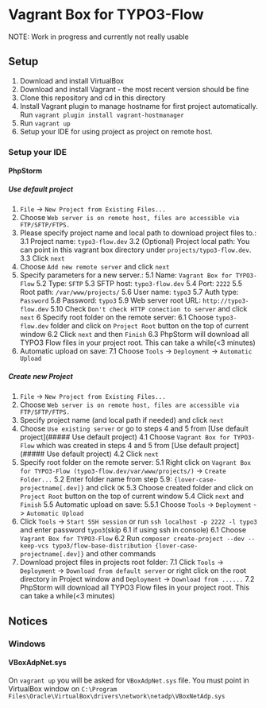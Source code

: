 # Vagrant Box for TYPO3-Flow
NOTE: Work in progress and currently not really usable

## Setup

1. Download and install VirtualBox
2. Download and install Vagrant - the most recent version should be fine
3. Clone this repository and cd in this directory
4. Install Vagrant plugin to manage hostname for first project automatically. Run `vagrant plugin install vagrant-hostmanager`
5. Run `vagrant up`
6. Setup your IDE for using project as project on remote host.


### Setup your IDE

#### PhpStorm

##### Use default project

1. `File` -> `New Project from Existing Files...`
2. Choose `Web server is on remote host, files are accessible via FTP/SFTP/FTPS.`
3. Please specify project name and local path to download project files to.:
  3.1 Project name: `typo3-flow.dev`
  3.2 (Optional) Project local path: You can point in this vagrant box directory under `projects/typo3-flow.dev`.
  3.3 Click `next`
4. Choose `Add new remote server` and click `next`
5. Specify parameters for a new server.:
  5.1 Name: `Vagrant Box for TYPO3-Flow`
  5.2 Type: `SFTP`
  5.3 SFTP host: `typo3-flow.dev`
  5.4 Port: `2222`
  5.5 Root path: `/var/www/projects/`
  5.6 User name: `typo3`
  5.7 Auth type: `Password`
  5.8 Password: `typo3`
  5.9 Web server root URL: `http://typo3-flow.dev`
  5.10 Check `Don't check HTTP conection to server` and click `next`
6 Specify root folder on the remote server:
  6.1 Choose `typo3-flow.dev` folder and click on `Project Root` button on the top of current window
  6.2 Click `next` and then `Finish`
  6.3 PhpStorm will download all TYPO3 Flow files in your project root. This can take a while(<3 minutes)
7. Automatic upload on save:
  7.1 Choose `Tools` -> `Deployment` -> `Automatic Upload`

##### Create new Project

1. `File` -> `New Project from Existing Files...`
2. Choose `Web server is on remote host, files are accessible via FTP/SFTP/FTPS.`
3. Specify project name (and local path if needed) and click `next`
4. Choose `Use existing server` or go to steps 4 and 5 from [Use default project](##### Use default project)
  4.1 Choose `Vagrant Box for TYPO3-Flow` which was created in steps 4 and 5 from [Use default project](##### Use default project)
  4.2 Click `next`
5. Specify root folder on the remote server:
  5.1 Right click on `Vagrant Box for TYPO3-Flow (typo3-flow.dev/var/www/projects/)` -> `Create Folder...`
  5.2 Enter folder name from step 5.9: `{lover-case-projectname[.dev]}` and click `OK`
  5.3 Choose created folder and click on `Project Root` button on the top of current window
  5.4 Click `next` and `Finish`
  5.5 Automatic upload on save:
    5.5.1 Choose `Tools` -> `Deployment` -> `Automatic Upload`
6. Click `Tools` -> `Start SSH session` or run `ssh localhost -p 2222 -l typo3` and enter password `typo3`(skip 6.1 if using ssh in console)
  6.1 Choose `Vagrant Box for TYPO3-Flow`
  6.2 Run `composer create-project --dev --keep-vcs typo3/flow-base-distribution {lover-case-projectname[.dev]}` and other commands
7. Download project files in projects root folder:
  7.1 Click `Tools` -> `Deployment` -> `Download from default server` or right click on the root directory in Project window and `Deployment` -> `Download from ......`
  7.2 PhpStorm will download all TYPO3 Flow files in your project root. This can take a while(<3 minutes)

## Notices

### Windows

#### VBoxAdpNet.sys

On `vagrant up` you will be asked for `VBoxAdpNet.sys` file. You must point in VirtualBox window on `C:\Program Files\Oracle\VirtualBox\drivers\network\netadp\VBoxNetAdp.sys`


